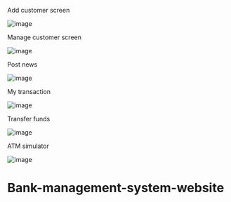 Add customer screen

![image](https://github.com/Henali29/Bank-management-system-website/assets/109369015/608dc622-f906-4f7f-9d10-0066bbb5db07)

Manage customer screen

![image](https://github.com/Henali29/Bank-management-system-website/assets/109369015/757c4725-e37f-4b52-9446-bb767fd53209)

Post news

![image](https://github.com/Henali29/Bank-management-system-website/assets/109369015/2639084d-c67e-4b4b-af8f-df78aa11bdce)

My transaction

![image](https://github.com/Henali29/Bank-management-system-website/assets/109369015/99ea1c16-47c1-4ac8-9a43-a215d6447c84)

Transfer funds

![image](https://github.com/Henali29/Bank-management-system-website/assets/109369015/12469d4e-dcc4-466f-996d-776101cd77cd)

ATM simulator

![image](https://github.com/Henali29/Bank-management-system-website/assets/109369015/9e7b416a-cadb-4ecc-aef1-86fc2354af75)

# Bank-management-system-website
